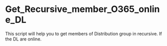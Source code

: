 # Get_Recursive_member_O365_online_DL
This script will help you to get members of Distribution group in recursive. If the DL are online.
